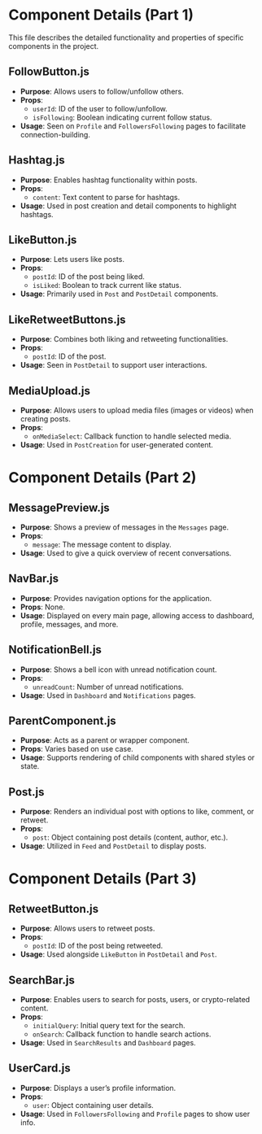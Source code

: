 # Component Details (Part 1)

This file describes the detailed functionality and properties of specific components in the project.

## FollowButton.js
   - **Purpose**: Allows users to follow/unfollow others.
   - **Props**:
     - `userId`: ID of the user to follow/unfollow.
     - `isFollowing`: Boolean indicating current follow status.
   - **Usage**: Seen on `Profile` and `FollowersFollowing` pages to facilitate connection-building.

## Hashtag.js
   - **Purpose**: Enables hashtag functionality within posts.
   - **Props**:
     - `content`: Text content to parse for hashtags.
   - **Usage**: Used in post creation and detail components to highlight hashtags.

## LikeButton.js
   - **Purpose**: Lets users like posts.
   - **Props**:
     - `postId`: ID of the post being liked.
     - `isLiked`: Boolean to track current like status.
   - **Usage**: Primarily used in `Post` and `PostDetail` components.

## LikeRetweetButtons.js
   - **Purpose**: Combines both liking and retweeting functionalities.
   - **Props**:
     - `postId`: ID of the post.
   - **Usage**: Seen in `PostDetail` to support user interactions.

## MediaUpload.js
   - **Purpose**: Allows users to upload media files (images or videos) when creating posts.
   - **Props**:
     - `onMediaSelect`: Callback function to handle selected media.
   - **Usage**: Used in `PostCreation` for user-generated content.

# Component Details (Part 2)

## MessagePreview.js
   - **Purpose**: Shows a preview of messages in the `Messages` page.
   - **Props**:
     - `message`: The message content to display.
   - **Usage**: Used to give a quick overview of recent conversations.

## NavBar.js
   - **Purpose**: Provides navigation options for the application.
   - **Props**: None.
   - **Usage**: Displayed on every main page, allowing access to dashboard, profile, messages, and more.

## NotificationBell.js
   - **Purpose**: Shows a bell icon with unread notification count.
   - **Props**:
     - `unreadCount`: Number of unread notifications.
   - **Usage**: Used in `Dashboard` and `Notifications` pages.

## ParentComponent.js
   - **Purpose**: Acts as a parent or wrapper component.
   - **Props**: Varies based on use case.
   - **Usage**: Supports rendering of child components with shared styles or state.

## Post.js
   - **Purpose**: Renders an individual post with options to like, comment, or retweet.
   - **Props**:
     - `post`: Object containing post details (content, author, etc.).
   - **Usage**: Utilized in `Feed` and `PostDetail` to display posts.

# Component Details (Part 3)

## RetweetButton.js
   - **Purpose**: Allows users to retweet posts.
   - **Props**:
     - `postId`: ID of the post being retweeted.
   - **Usage**: Used alongside `LikeButton` in `PostDetail` and `Post`.

## SearchBar.js
   - **Purpose**: Enables users to search for posts, users, or crypto-related content.
   - **Props**:
     - `initialQuery`: Initial query text for the search.
     - `onSearch`: Callback function to handle search actions.
   - **Usage**: Used in `SearchResults` and `Dashboard` pages.

## UserCard.js
   - **Purpose**: Displays a user’s profile information.
   - **Props**:
     - `user`: Object containing user details.
   - **Usage**: Used in `FollowersFollowing` and `Profile` pages to show user info.
